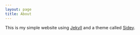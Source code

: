 ```yaml
---
layout: page
title: About
---
```


This is my simple website using [Jekyll][jekyll] and a theme called [Sidey][sidey].

[jekyll]: https://github.com/jekyll/jekyll
[sidey]: https://github.com/ronv/sidey